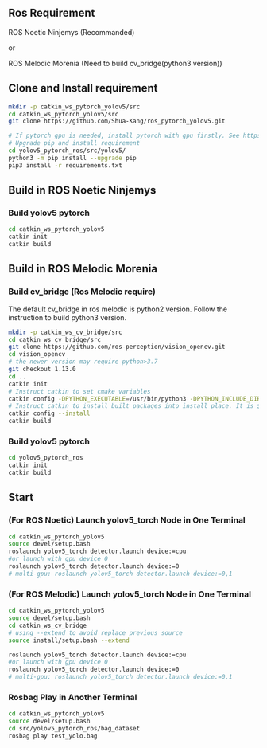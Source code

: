 ## Ros Requirement
ROS Noetic Ninjemys (Recommanded)

or

ROS Melodic Morenia (Need to build cv_bridge(python3 version))



## Clone and Install requirement
```bash
mkdir -p catkin_ws_pytorch_yolov5/src
cd catkin_ws_pytorch_yolov5/src
git clone https://github.com/Shua-Kang/ros_pytorch_yolov5.git

# If pytorch gpu is needed, install pytorch with gpu firstly. See https://pytorch.org/get-started/locally/
# Upgrade pip and install requirement
cd yolov5_pytorch_ros/src/yolov5/
python3 -m pip install --upgrade pip
pip3 install -r requirements.txt
```

## Build in ROS Noetic Ninjemys

### Build yolov5 pytorch
```bash
cd catkin_ws_pytorch_yolov5
catkin init
catkin build
```


## Build in ROS Melodic Morenia

### Build cv_bridge (Ros Melodic require) 
The default cv_bridge in ros melodic is python2 version.
Follow the instruction to build python3 version.
```bash
mkdir -p catkin_ws_cv_bridge/src
cd catkin_ws_cv_bridge/src
git clone https://github.com/ros-perception/vision_opencv.git
cd vision_opencv
# the newer version may require python>3.7
git checkout 1.13.0
cd ..
catkin init
# Instruct catkin to set cmake variables
catkin config -DPYTHON_EXECUTABLE=/usr/bin/python3 -DPYTHON_INCLUDE_DIR=/usr/include/python3.6m -DPYTHON_LIBRARY=/usr/lib/x86_64-linux-gnu/libpython3.6m.so
# Instruct catkin to install built packages into install place. It is $CATKIN_WORKSPACE/install folder
catkin config --install
catkin build
```
### Build yolov5 pytorch
```bash
cd yolov5_pytorch_ros
catkin init
catkin build
```

## Start

### (For ROS Noetic) Launch yolov5_torch Node in One Terminal
```bash
cd catkin_ws_pytorch_yolov5
source devel/setup.bash
roslaunch yolov5_torch detector.launch device:=cpu
#or launch with gpu device 0
roslaunch yolov5_torch detector.launch device:=0
# multi-gpu: roslaunch yolov5_torch detector.launch device:=0,1
```
### (For ROS Melodic) Launch yolov5_torch Node in One Terminal
```bash
cd catkin_ws_pytorch_yolov5
source devel/setup.bash
cd catkin_ws_cv_bridge
# using --extend to avoid replace previous source
source install/setup.bash --extend

roslaunch yolov5_torch detector.launch device:=cpu
#or launch with gpu device 0
roslaunch yolov5_torch detector.launch device:=0
# multi-gpu: roslaunch yolov5_torch detector.launch device:=0,1
```


### Rosbag Play in Another Terminal
```bash
cd catkin_ws_pytorch_yolov5
source devel/setup.bash
cd src/yolov5_pytorch_ros/bag_dataset
rosbag play test_yolo.bag
```
